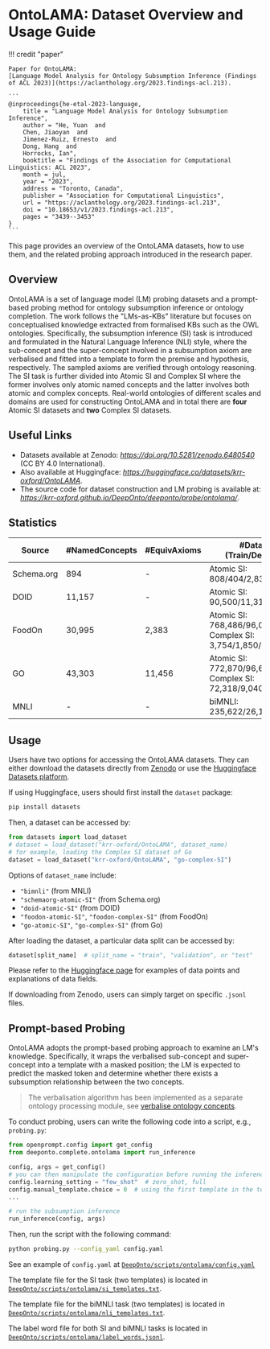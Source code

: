 # OntoLAMA: Dataset Overview and Usage Guide

!!! credit "paper"

    Paper for OntoLAMA:
    [Language Model Analysis for Ontology Subsumption Inference (Findings of ACL 2023)](https://aclanthology.org/2023.findings-acl.213).

    ```
    @inproceedings{he-etal-2023-language,
        title = "Language Model Analysis for Ontology Subsumption Inference",
        author = "He, Yuan  and
        Chen, Jiaoyan  and
        Jimenez-Ruiz, Ernesto  and
        Dong, Hang  and
        Horrocks, Ian",
        booktitle = "Findings of the Association for Computational Linguistics: ACL 2023",
        month = jul,
        year = "2023",
        address = "Toronto, Canada",
        publisher = "Association for Computational Linguistics",
        url = "https://aclanthology.org/2023.findings-acl.213",
        doi = "10.18653/v1/2023.findings-acl.213",
        pages = "3439--3453"
    }
    ```

This page provides an overview of the $\textsf{OntoLAMA}$ datasets, how to use them, and the related probing approach introduced in the research paper.

## Overview

$\textsf{OntoLAMA}$ is a set of language model (LM) probing datasets and a prompt-based probing method for ontology subsumption inference or ontology completion. The work follows the "LMs-as-KBs" literature but focuses on conceptualised knowledge extracted from formalised KBs such as the OWL ontologies. Specifically, the subsumption inference (SI) task is introduced and formulated in the Natural Language Inference (NLI) style, where the sub-concept and the super-concept involved in a subsumption axiom are verbalised and fitted into a template to form the premise and hypothesis, respectively. The sampled axioms are verified through ontology reasoning. The SI task is further divided into Atomic SI and Complex SI where the former involves only atomic named concepts and the latter involves both atomic and complex concepts. Real-world ontologies of different scales and domains are used for constructing OntoLAMA and in total there are **four** Atomic SI datasets and **two** Complex SI datasets.

## Useful Links

- Datasets available at Zenodo: *<https://doi.org/10.5281/zenodo.6480540>* (CC BY 4.0 International).
- Also available at Huggingface: *<https://huggingface.co/datasets/krr-oxford/OntoLAMA>*.
- The source code for dataset construction and LM probing is available at: *<https://krr-oxford.github.io/DeepOnto/deeponto/probe/ontolama/>*.


## Statistics

<small>

| Source     | #NamedConcepts | #EquivAxioms | #Dataset (Train/Dev/Test)                                              |
|------------|----------------|--------------|------------------------------------------------------------------------|
| Schema.org | 894            | -            | Atomic SI: 808/404/2,830                                               |
| DOID       | 11,157         | -            | Atomic SI: 90,500/11,312/11,314                                        |
| FoodOn     | 30,995         | 2,383        | Atomic SI: 768,486/96,060/96,062 <br /> Complex SI: 3,754/1,850/13,080 |
| GO         | 43,303         | 11,456       | Atomic SI: 772,870/96,608/96,610 <br /> Complex SI: 72,318/9,040/9,040 |
| MNLI       | -              | -            | biMNLI: 235,622/26,180/12,906                                          |

</small>

## Usage

Users have two options for accessing the OntoLAMA datasets. They can either download the datasets directly from [Zenodo](https://doi.org/10.5281/zenodo.6480540) or use the [Huggingface Datasets platform](https://huggingface.co/datasets/krr-oxford/OntoLAMA). 

If using Huggingface, users should first install the `dataset` package:

```bash
pip install datasets
```

Then, a dataset can be accessed by:

```python
from datasets import load_dataset
# dataset = load_dataset("krr-oxford/OntoLAMA", dataset_name)
# for example, loading the Complex SI dataset of Go
dataset = load_dataset("krr-oxford/OntoLAMA", "go-complex-SI") 
```

Options of `dataset_name` include:

- `"bimnli"` (from MNLI)
- `"schemaorg-atomic-SI"` (from Schema.org)
- `"doid-atomic-SI"` (from DOID)
- `"foodon-atomic-SI"`, `"foodon-complex-SI"` (from FoodOn)
- `"go-atomic-SI"`, `"go-complex-SI"` (from Go)

After loading the dataset, a particular data split can be accessed by:

```python
dataset[split_name]  # split_name = "train", "validation", or "test"
```

Please refer to the [Huggingface page](https://huggingface.co/datasets/krr-oxford/OntoLAMA) for examples of data points and explanations of data fields.

If downloading from Zenodo, users can simply target on specific `.jsonl` files.


## Prompt-based Probing

$\textsf{OntoLAMA}$ adopts the prompt-based probing approach to examine an LM's knowledge. Specifically, it wraps the verbalised sub-concept and super-concept into a template with a masked position; the LM is expected to predict the masked token and determine whether there exists a subsumption relationship between the two concepts.

> The verbalisation algorithm has been implemented as a separate ontology processing module, see 
[verbalise ontology concepts](https://krr-oxford.github.io/DeepOnto/verbaliser/).

To conduct probing, users can write the following code into a script, e.g., `probing.py`:

```python
from openprompt.config import get_config
from deeponto.complete.ontolama import run_inference

config, args = get_config()
# you can then manipulate the configuration before running the inference
config.learning_setting = "few_shot"  # zero_shot, full
config.manual_template.choice = 0  # using the first template in the template file
...

# run the subsumption inference
run_inference(config, args)
```

Then, run the script with the following command:

```bash
python probing.py --config_yaml config.yaml
```

See an example of `config.yaml` at [`DeepOnto/scripts/ontolama/config.yaml`](https://github.com/KRR-Oxford/DeepOnto/blob/main/scripts/ontolama/config.yaml)

The template file for the SI task (two templates) is located in [`DeepOnto/scripts/ontolama/si_templates.txt`](https://github.com/KRR-Oxford/DeepOnto/blob/main/scripts/ontolama/si_templates.txt).

The template file for the biMNLI task (two templates) is located in [`DeepOnto/scripts/ontolama/nli_templates.txt`](https://github.com/KRR-Oxford/DeepOnto/blob/main/scripts/ontolama/nli_templates.txt).

The label word file for both SI and biMNLI tasks is located in [`DeepOnto/scripts/ontolama/label_words.jsonl`](https://github.com/KRR-Oxford/DeepOnto/blob/main/scripts/ontolama/label_words.jsonl).

